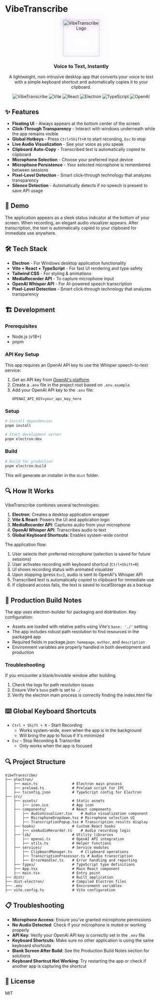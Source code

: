 # VibeTranscribe

<p align="center">
  <img src="./src/assets/icon.ico" width="120" height="120" alt="VibeTranscribe Logo" style="filter: drop-shadow(0 0 10px rgba(138, 43, 226, 0.6));" />
</p>

<h3 align="center">Voice to Text, Instantly</h3>
<p align="center">A lightweight, non-intrusive desktop app that converts your voice to text with a simple keyboard shortcut and automatically copies it to your clipboard.</p>

<p align="center">
  <img src="https://img.shields.io/badge/VibeTranscribe-Voice%20to%20Text-8A2BE2" alt="VibeTranscribe" />
  <img src="https://img.shields.io/badge/Vite-6.2.0-646CFF" alt="Vite" />
  <img src="https://img.shields.io/badge/React-19.0.0-61DAFB" alt="React" />
  <img src="https://img.shields.io/badge/Electron-35.0.0-47848F" alt="Electron" />
  <img src="https://img.shields.io/badge/TypeScript-5.7.2-3178C6" alt="TypeScript" />
  <img src="https://img.shields.io/badge/OpenAI-Whisper%20API-00A67E" alt="OpenAI" />
</p>

## ✨ Features

- **Floating UI** - Always appears at the bottom center of the screen
- **Click-Through Transparency** - Interact with windows underneath while the app remains visible
- **Global Hotkeys** - Press `Ctrl+Shift+R` to start recording, `Esc` to stop
- **Live Audio Visualization** - See your voice as you speak
- **Clipboard Auto-Copy** - Transcribed text is automatically copied to clipboard
- **Microphone Selection** - Choose your preferred input device
- **Microphone Persistence** - Your selected microphone is remembered between sessions
- **Pixel-Level Detection** - Smart click-through technology that analyzes transparency
- **Silence Detection** - Automatically detects if no speech is present to save API usage

## 🚀 Demo

The application appears as a sleek status indicator at the bottom of your screen. When recording, an elegant audio visualizer appears. After transcription, the text is automatically copied to your clipboard for immediate use anywhere.

## 🛠️ Tech Stack

- **Electron** - For Windows desktop application functionality
- **Vite + React + TypeScript** - For fast UI rendering and type safety
- **Tailwind CSS** - For styling & animations
- **MediaRecorder API** - To capture microphone input
- **OpenAI Whisper API** - For AI-powered speech transcription
- **Pixel-Level Detection** - Smart click-through technology that analyzes transparency

## 🏗️ Development

### Prerequisites

- Node.js (v18+)
- pnpm

### API Key Setup

This app requires an OpenAI API key to use the Whisper speech-to-text service:

1. Get an API key from [OpenAI's platform](https://platform.openai.com/api-keys)
2. Create a `.env` file in the project root based on `.env.example`
3. Add your OpenAI API key to the `.env` file:
   ```
   OPENAI_API_KEY=your_api_key_here
   ```

### Setup

```bash
# Install dependencies
pnpm install

# Start development server
pnpm electron:dev
```

### Build

```bash
# Build for production
pnpm electron:build
```

This will generate an installer in the `dist` folder.

## 🔍 How It Works

VibeTranscribe combines several technologies:

1. **Electron**: Creates a desktop application wrapper
2. **Vite & React**: Powers the UI and application logic
3. **MediaRecorder API**: Captures audio from your microphone
4. **OpenAI Whisper API**: Transcribes audio to text
5. **Global Keyboard Shortcuts**: Enables system-wide control

The application flow:
1. User selects their preferred microphone (selection is saved for future sessions)
2. User activates recording with keyboard shortcut (`Ctrl+Shift+R`)
3. UI shows recording status with animated visualizer
4. Upon stopping (press `Esc`), audio is sent to OpenAI's Whisper API
5. Transcribed text is automatically copied to clipboard for immediate use
6. If clipboard access fails, the text is saved to localStorage as a backup

## 🔧 Production Build Notes

The app uses electron-builder for packaging and distribution. Key configuration:

- Assets are loaded with relative paths using Vite's `base: './'` setting
- The app includes robust path resolution to find resources in the packaged app
- Required fields in package.json: `homepage`, `author`, and `description`
- Environment variables are properly handled in both development and production

### Troubleshooting

If you encounter a blank/invisible window after building:

1. Check the logs for path resolution issues
2. Ensure Vite's `base` path is set to `./`
3. Verify the electron main process is correctly finding the index.html file

## ⌨️ Global Keyboard Shortcuts

- `Ctrl + Shift + R` - Start Recording
  - Works system-wide, even when the app is in the background
  - Will bring the app to focus if it's minimized
- `Esc` - Stop Recording & Transcribe
  - Only works when the app is focused

## 🔍 Project Structure

```
VibeTranscribe/
├── electron/
│   ├── main.ts                # Electron main process
│   ├── preload.ts             # Preload script for IPC
│   ├── tsconfig.json          # TypeScript config for Electron
├── src/
│   ├── assets/                # Static assets
│   │   ├── icon.ico           # App icon
│   ├── components/            # React components
│   │   ├── AudioVisualizer.tsx    # Audio visualization component
│   │   ├── MicrophoneDropdown.tsx # Microphone selection UI
│   │   ├── TranscriptionPopup.tsx # Transcription results display
│   ├── hooks/                 # Custom React hooks
│   │   ├── useAudioRecorder.ts    # Audio recording logic
│   ├── lib/                   # Utility libraries
│   │   ├── openai.ts          # OpenAI API integration
│   │   ├── utils.ts           # Helper functions
│   ├── services/              # Service modules
│   │   ├── ClipboardManager.ts    # Clipboard operations
│   │   ├── TranscriptionProcessor.ts # Audio transcription
│   │   ├── ErrorHandler.ts    # Error handling and reporting
│   ├── types/                 # TypeScript type definitions
│   ├── App.tsx                # Main React component
│   ├── main.tsx               # Entry point
├── dist/                      # Built application
├── dist-electron/             # Compiled Electron files
├── .env                       # Environment variables
├── vite.config.ts             # Vite configuration
```

## 📋 Troubleshooting

- **Microphone Access**: Ensure you've granted microphone permissions
- **No Audio Detected**: Check if your microphone is muted or working properly
- **API Key**: Verify your OpenAI API key is correctly set in the `.env` file
- **Keyboard Shortcuts**: Make sure no other application is using the same keyboard shortcuts
- **Blank Screen After Build**: See the Production Build Notes section for solutions
- **Keyboard Shortcut Not Working**: Try restarting the app or check if another app is capturing the shortcut

## 📄 License

MIT
